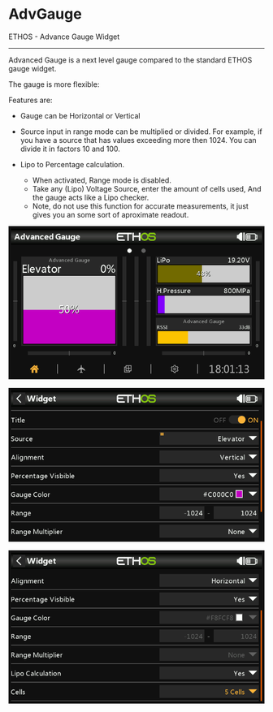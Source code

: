 # AdvGauge
 ETHOS - Advance Gauge Widget

------

Advanced Gauge is a next level gauge compared to the standard ETHOS gauge widget.

The gauge is more flexible:

Features are:

- Gauge can be Horizontal or Vertical

- Source input in range mode can be multiplied or divided.
  For example, if you have a source that has values exceeding more then 1024.
  You can divide it in factors 10 and 100.

- Lipo to Percentage calculation.

  - When activated, Range mode is disabled.
  - Take any (Lipo) Voltage Source, enter the amount of cells used, And the gauge acts like a Lipo checker.
  - Note, do not use this function for accurate measurements, it just gives you an some sort of aproximate readout.

  

![Example widgets](images/widget_1.png)

![Setting up in Range mode](images/widget_2.png)

![Setting up Lipo](images/widget_3.png)
